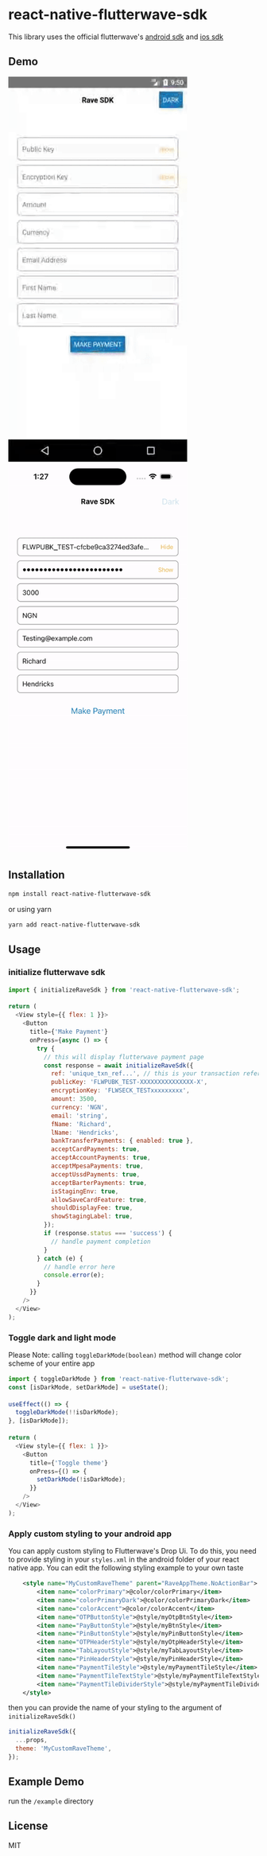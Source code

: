 # react-native-flutterwave-sdk

This library uses the official flutterwave's [android sdk](https://github.com/Flutterwave/AndroidSDK) and [ios sdk](https://github.com/Flutterwave/iOS-v3)

## Demo

<img src="https://github.com/deflexable/react-native-flutterwave-sdk/blob/main/screenshots/android.gif" width="360">

<img src="https://github.com/deflexable/react-native-flutterwave-sdk/blob/main/screenshots/ios.gif" width="360">

<!-- provide screenshots here -->

## Installation

```sh
npm install react-native-flutterwave-sdk
```

or using yarn

```sh
yarn add react-native-flutterwave-sdk
```

## Usage

### initialize flutterwave sdk

```js
import { initializeRaveSdk } from 'react-native-flutterwave-sdk';

return (
  <View style={{ flex: 1 }}>
    <Button
      title={'Make Payment'}
      onPress={async () => {
        try {
          // this will display flutterwave payment page
          const response = await initializeRaveSdk({
            ref: 'unique_txn_ref...', // this is your transaction reference
            publicKey: 'FLWPUBK_TEST-XXXXXXXXXXXXXXX-X',
            encryptionKey: 'FLWSECK_TESTxxxxxxxxx',
            amount: 3500,
            currency: 'NGN',
            email: 'string',
            fName: 'Richard',
            lName: 'Hendricks',
            bankTransferPayments: { enabled: true },
            acceptCardPayments: true,
            acceptAccountPayments: true,
            acceptMpesaPayments: true,
            acceptUssdPayments: true,
            acceptBarterPayments: true,
            isStagingEnv: true,
            allowSaveCardFeature: true,
            shouldDisplayFee: true,
            showStagingLabel: true,
          });
          if (response.status === 'success') {
            // handle payment completion
          }
        } catch (e) {
          // handle error here
          console.error(e);
        }
      }}
    />
  </View>
);
```

### Toggle dark and light mode

Please Note: calling `toggleDarkMode(boolean)` method will change color scheme of your entire app

```js
import { toggleDarkMode } from 'react-native-flutterwave-sdk';
const [isDarkMode, setDarkMode] = useState();

useEffect(() => {
  toggleDarkMode(!!isDarkMode);
}, [isDarkMode]);

return (
  <View style={{ flex: 1 }}>
    <Button
      title={'Toggle theme'}
      onPress={() => {
        setDarkMode(!isDarkMode);
      }}
    />
  </View>
);
```

### Apply custom styling to your android app

You can apply custom styling to Flutterwave's Drop Ui.
To do this, you need to provide styling in your `styles.xml` in the android folder of your react native app.
You can edit the following styling example to your own taste

```xml
    <style name="MyCustomRaveTheme" parent="RaveAppTheme.NoActionBar">
        <item name="colorPrimary">@color/colorPrimary</item>
        <item name="colorPrimaryDark">@color/colorPrimaryDark</item>
        <item name="colorAccent">@color/colorAccent</item>
        <item name="OTPButtonStyle">@style/myOtpBtnStyle</item>
        <item name="PayButtonStyle">@style/myBtnStyle</item>
	    <item name="PinButtonStyle">@style/myPinButtonStyle</item>
        <item name="OTPHeaderStyle">@style/myOtpHeaderStyle</item>
        <item name="TabLayoutStyle">@style/myTabLayoutStyle</item>
        <item name="PinHeaderStyle">@style/myPinHeaderStyle</item>
        <item name="PaymentTileStyle">@style/myPaymentTileStyle</item>
        <item name="PaymentTileTextStyle">@style/myPaymentTileTextStyle</item>
        <item name="PaymentTileDividerStyle">@style/myPaymentTileDividerStyle</item>
    </style>
```

then you can provide the name of your styling to the argument of `initializeRaveSdk()`

```js
initializeRaveSdk({
  ...props,
  theme: 'MyCustomRaveTheme',
});
```

## Example Demo
run the `/example` directory

## License

MIT